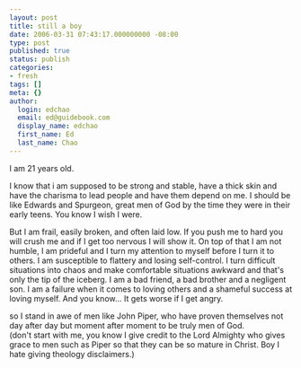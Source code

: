 ```yaml
---
layout: post
title: still a boy
date: 2006-03-31 07:43:17.000000000 -08:00
type: post
published: true
status: publish
categories:
- fresh
tags: []
meta: {}
author:
  login: edchao
  email: ed@guidebook.com
  display_name: edchao
  first_name: Ed
  last_name: Chao
---
```

<p>I am 21 years old.</p>
<p>I know that i am supposed to be strong and stable, have a thick skin and have the charisma to lead people and have them depend on me. I should be like Edwards and Spurgeon, great men of God by the time they were in their early teens. You know I wish I were.</p>
<p>But I am frail, easily broken, and often laid low. If you push me to hard you will crush me and if I get too nervous I will show it. On top of that I am not humble, I am prideful and I turn my attention to myself before I turn it to others. I am susceptible to flattery and losing self-control. I turn difficult situations into chaos and make comfortable situations awkward and that's only the tip of the iceberg. I am a bad friend, a bad brother and a negligent son. I am a failure when it comes to loving others and a shameful success at loving myself. And you know... It gets worse if I get angry.</p>
<p>so I stand in awe of men like John Piper, who have proven themselves not day after day but moment after moment to be truly men of God.<br />
(don't start with me, you know I give credit to the Lord Almighty who gives grace to men such as Piper so that they can be so mature in Christ. Boy I hate giving theology disclaimers.)</p>
